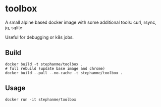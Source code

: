 # toolbox

A small alpine based docker image with some additional tools: curl, rsync, jq, sqlite

Useful for debugging or k8s jobs.

## Build

```
docker build -t stephanme/toolbox .
# full rebuild (update base image and chrome)
docker build --pull --no-cache -t stephanme/toolbox .
```

## Usage

```
docker run -it stephanme/toolbox
```